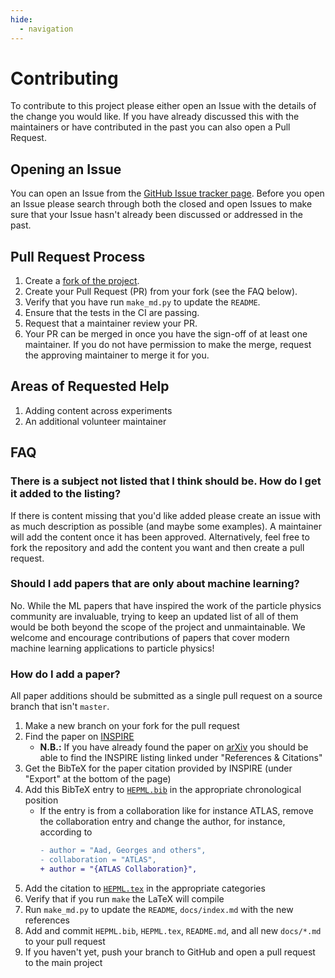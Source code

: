 ```yaml
---
hide:
  - navigation
---
```


# Contributing

To contribute to this project please either open an Issue with the details of the change you would like.
If you have already discussed this with the maintainers or have contributed in the past you can also open a Pull Request.

## Opening an Issue

You can open an Issue from the [GitHub Issue tracker page](https://github.com/iml-wg/HEPML-LivingReview/issues).
Before you open an Issue please search through both the closed and open Issues to make sure that your Issue hasn't already been discussed or addressed in the past.

## Pull Request Process

1. Create a [fork of the project](https://docs.github.com/en/free-pro-team@latest/github/getting-started-with-github/fork-a-repo).
2. Create your Pull Request (PR) from your fork (see the FAQ below).
3. Verify that you have run `make_md.py` to update the `README`.
4. Ensure that the tests in the CI are passing.
5. Request that a maintainer review your PR.
6. Your PR can be merged in once you have the sign-off of at least one maintainer. If you do not have permission to make the merge, request the approving maintainer to merge it for you.

## Areas of Requested Help

1. Adding content across experiments
2. An additional volunteer maintainer

## FAQ

### There is a subject not listed that I think should be. How do I get it added to the listing?

If there is content missing that you'd like added please create an issue with as much description as possible (and maybe some examples).
A maintainer will add the content once it has been approved.
Alternatively, feel free to fork the repository and add the content you want and then create a pull request.

### Should I add papers that are only about machine learning?

No.
While the ML papers that have inspired the work of the particle physics community are invaluable, trying to keep an updated list of all of them would be both beyond the scope of the project and unmaintainable.
We welcome and encourage contributions of papers that cover modern machine learning applications to particle physics!

### How do I add a paper?

All paper additions should be submitted as a single pull request on a source branch that isn't `master`.

1. Make a new branch on your fork for the pull request
2. Find the paper on [INSPIRE](https://inspirehep.net/?ln=en)
   - **N.B.:** If you have already found the paper on [arXiv](https://arxiv.org/) you should be able to find the INSPIRE listing linked under "References & Citations"
3. Get the BibTeX for the paper citation provided by INSPIRE (under "Export" at the bottom of the page)
4. Add this BibTeX entry to [`HEPML.bib`](https://github.com/iml-wg/HEPML-LivingReview/blob/master/HEPML.bib) in the appropriate chronological position
   - If the entry is from a collaboration like for instance ATLAS, remove the collaboration entry and change the author, for instance, according to
      ```diff
      - author = "Aad, Georges and others",
      - collaboration = "ATLAS",
      + author = "{ATLAS Collaboration}",
      ```
6. Add the citation to [`HEPML.tex`](https://github.com/iml-wg/HEPML-LivingReview/blob/master/HEPML.tex) in the appropriate categories
7. Verify that if you run `make` the LaTeX will compile
8. Run `make_md.py` to update the `README`, `docs/index.md` with the new references
9. Add and commit `HEPML.bib`, `HEPML.tex`, `README.md`, and all new `docs/*.md` to your pull request
10. If you haven't yet, push your branch to GitHub and open a pull request to the main project

